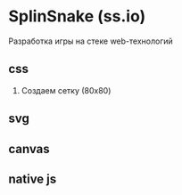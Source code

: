 # SplinSnake (ss.io) 
Разработка игры на стеке web-технологий

## css
1. Создаем сетку (80x80)


## svg

## canvas

## native js